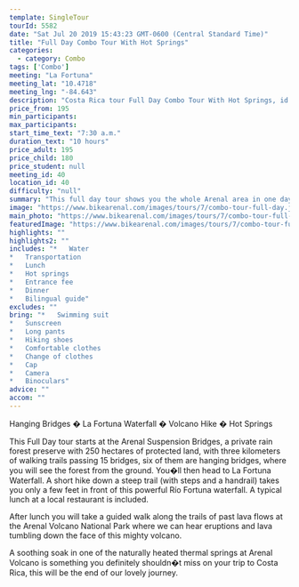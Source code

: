```yaml
---
template: SingleTour
tourId: 5582
date: "Sat Jul 20 2019 15:43:23 GMT-0600 (Central Standard Time)"
title: "Full Day Combo Tour With Hot Springs"
categories: 
  - category: Combo
tags: ['Combo']
meeting: "La Fortuna"
meeting_lat: "10.4718"
meeting_lng: "-84.643"
description: "Costa Rica tour Full Day Combo Tour With Hot Springs, id 5582"
price_from: 195
min_participants: 
max_participants: 
start_time_text: "7:30 a.m."
duration_text: "10 hours"
price_adult: 195
price_child: 180
price_student: null
meeting_id: 40
location_id: 40
difficulty: "null"
summary: "This full day tour shows you the whole Arenal area in one day. Our experienced guides will help you spot what you may may not see yourself. From animals to plants! Then hit the hot springs for the perfect end of a great day exploring."
image: "https://www.bikearenal.com/images/tours/7/combo-tour-full-day.jpg"
main_photo: "https://www.bikearenal.com/images/tours/7/combo-tour-full-day.jpg"
featuredImage: "https://www.bikearenal.com/images/tours/7/combo-tour-full-day.jpg"
highlights: ""
highlights2: ""
includes: "*   Water
*   Transportation
*   Lunch
*   Hot springs
*   Entrance fee
*   Dinner
*   Bilingual guide"
excludes: ""
bring: "*   Swimming suit
*   Sunscreen
*   Long pants
*   Hiking shoes
*   Comfortable clothes
*   Change of clothes
*   Cap
*   Camera
*   Binoculars"
advice: ""
accom: ""
---
```

Hanging Bridges � La Fortuna Waterfall � Volcano Hike � Hot Springs

This Full Day tour starts at the Arenal Suspension Bridges, a private rain forest preserve with 250 hectares of protected land, with three kilometers of walking trails passing 15 bridges, six of them are hanging bridges, where you will see the forest from the ground. You�ll then head to La Fortuna Waterfall. A short hike down a steep trail (with steps and a handrail) takes you only a few feet in front of this powerful Río Fortuna waterfall. A typical lunch at a local restaurant is included.

After lunch you will take a guided walk along the trails of past lava flows at the Arenal Volcano National Park where we can hear eruptions and lava tumbling down the face of this mighty volcano.

A soothing soak in one of the naturally heated thermal springs at Arenal Volcano is something you definitely shouldn�t miss on your trip to Costa Rica, this will be the end of our lovely journey.